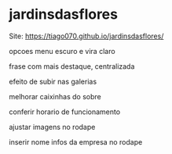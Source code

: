 # jardinsdasflores

Site: https://tiago070.github.io/jardinsdasflores/

opcoes menu escuro e vira claro

frase com mais destaque, centralizada

efeito de subir nas galerias

melhorar caixinhas do sobre

conferir horario de funcionamento

ajustar imagens no rodape

inserir nome infos da empresa no rodape
